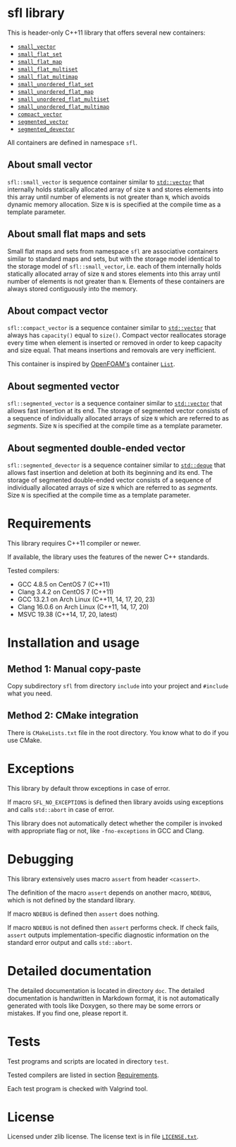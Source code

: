 # sfl library

This is header-only C++11 library that offers several new containers:

  * [`small_vector`](doc/small_vector.md)
  * [`small_flat_set`](doc/small_flat_set.md)
  * [`small_flat_map`](doc/small_flat_map.md)
  * [`small_flat_multiset`](doc/small_flat_multiset.md)
  * [`small_flat_multimap`](doc/small_flat_multimap.md)
  * [`small_unordered_flat_set`](doc/small_unordered_flat_set.md)
  * [`small_unordered_flat_map`](doc/small_unordered_flat_map.md)
  * [`small_unordered_flat_multiset`](doc/small_unordered_flat_multiset.md)
  * [`small_unordered_flat_multimap`](doc/small_unordered_flat_multimap.md)
  * [`compact_vector`](doc/compact_vector.md)
  * [`segmented_vector`](doc/segmented_vector.md)
  * [`segmented_devector`](doc/segmented_devector.md)

All containers are defined in namespace `sfl`.

## About small vector

`sfl::small_vector` is sequence container similar to [`std::vector`](https://en.cppreference.com/w/cpp/container/vector) that internally holds statically allocated array of size `N` and stores elements into this array until number of elements is not greater than `N`, which avoids dynamic memory allocation. Size `N` is is specified at the compile time as a template parameter.

## About small flat maps and sets

Small flat maps and sets from namespace `sfl` are associative containers similar to standard maps and sets, but with the storage model identical to the storage model of `sfl::small_vector`, i.e. each of them internally holds statically allocated array of size `N` and stores elements into this array until number of elements is not greater than `N`. Elements of these containers are always stored contiguously into the memory.

## About compact vector

`sfl::compact_vector` is a sequence container similar to [`std::vector`](https://en.cppreference.com/w/cpp/container/vector) that always has `capacity()` equal to `size()`. Compact vector reallocates storage every time when element is inserted or removed in order to keep capacity and size equal. That means insertions and removals are very inefficient.

This container is inspired by [OpenFOAM's](https://openfoam.org/) container [`List`](https://github.com/OpenFOAM/OpenFOAM-dev/blob/master/src/OpenFOAM/containers/Lists/List/List.H).

## About segmented vector

`sfl::segmented_vector` is a sequence container similar to [`std::vector`](https://en.cppreference.com/w/cpp/container/vector) that allows fast insertion at its end. The storage of segmented vector consists of a sequence of individually allocated arrays of size `N` which are referred to as *segments*. Size `N` is specified at the compile time as a template parameter.

## About segmented double-ended vector

`sfl::segmented_devector` is a sequence container similar to [`std::deque`](https://en.cppreference.com/w/cpp/container/deque) that allows fast insertion and deletion at both its beginning and its end. The storage of segmented double-ended vector consists of a sequence of individually allocated arrays of size `N` which are referred to as *segments*. Size `N` is specified at the compile time as a template parameter.



# Requirements

This library requires C++11 compiler or newer.

If available, the library uses the features of the newer C++ standards.

Tested compilers:
* GCC 4.8.5 on CentOS 7 (C++11)
* Clang 3.4.2 on CentOS 7 (C++11)
* GCC 13.2.1 on Arch Linux (C++11, 14, 17, 20, 23)
* Clang 16.0.6 on Arch Linux (C++11, 14, 17, 20)
* MSVC 19.38 (C++14, 17, 20, latest)



# Installation and usage

## Method 1: Manual copy-paste

Copy subdirectory `sfl` from directory `include` into your project and `#include` what you need.

## Method 2: CMake integration

There is `CMakeLists.txt` file in the root directory. You know what to do if you use CMake.



# Exceptions

This library by default throw exceptions in case of error.

If macro `SFL_NO_EXCEPTIONS` is defined then library avoids using exceptions and calls `std::abort` in case of error.

This library does not automatically detect whether the compiler is invoked with appropriate flag or not, like `-fno-exceptions` in GCC and Clang.



# Debugging

This library extensively uses macro `assert` from header `<cassert>`.

The definition of the macro `assert` depends on another macro, `NDEBUG`, which is not defined by the standard library.

If macro `NDEBUG` is defined then `assert` does nothing.

If macro `NDEBUG` is not defined then `assert` performs check. If check fails, `assert` outputs implementation-specific diagnostic information on the standard error output and calls `std::abort`.



# Detailed documentation

The detailed documentation is located in directory `doc`. The detailed documentation is handwritten in Markdown format, it is not automatically generated with tools like Doxygen, so there may be some errors or mistakes. If you find one, please report it.



# Tests

Test programs and scripts are located in directory `test`.

Tested compilers are listed in section [Requirements](#requirements).

Each test program is checked with Valgrind tool.



# License

Licensed under zlib license. The license text is in file [`LICENSE.txt`](LICENSE.txt).
